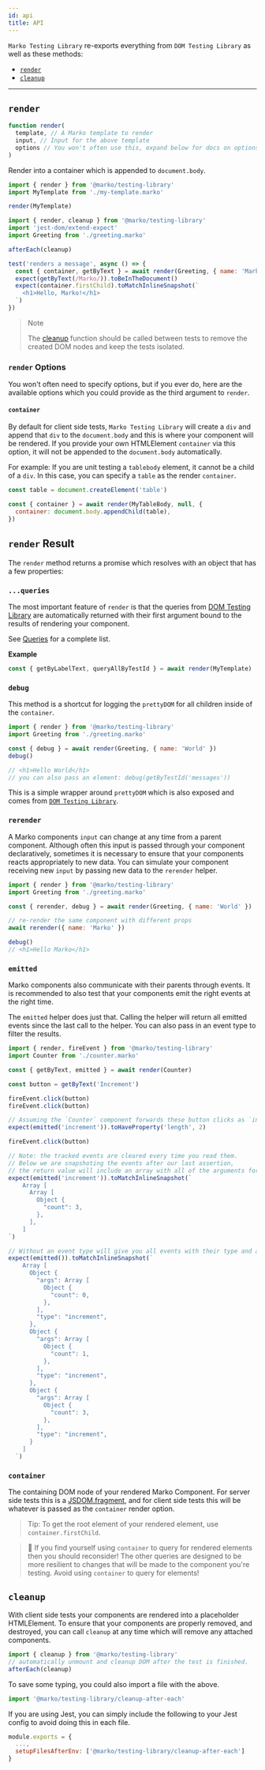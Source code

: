 ```yaml
---
id: api
title: API
---
```


`Marko Testing Library` re-exports everything from `DOM Testing Library` as well
as these methods:

- [`render`](#render)
- [`cleanup`](#cleanup)

---

## `render`

```javascript
function render(
  template, // A Marko template to render
  input, // Input for the above template
  options // You won't often use this, expand below for docs on options
)
```

Render into a container which is appended to `document.body`.

```javascript
import { render } from '@marko/testing-library'
import MyTemplate from './my-template.marko'

render(MyTemplate)
```

```javascript
import { render, cleanup } from '@marko/testing-library'
import 'jest-dom/extend-expect'
import Greeting from './greeting.marko'

afterEach(cleanup)

test('renders a message', async () => {
  const { container, getByText } = await render(Greeting, { name: 'Marko' })
  expect(getByText(/Marko/)).toBeInTheDocument()
  expect(container.firstChild).toMatchInlineSnapshot(`
    <h1>Hello, Marko!</h1>
  `)
})
```

> Note
>
> The [cleanup](#cleanup) function should be called between tests to remove the
> created DOM nodes and keep the tests isolated.

### `render` Options

You won't often need to specify options, but if you ever do, here are the
available options which you could provide as the third argument to `render`.

#### `container`

By default for client side tests, `Marko Testing Library` will create a `div`
and append that `div` to the `document.body` and this is where your component
will be rendered. If you provide your own HTMLElement `container` via this
option, it will not be appended to the `document.body` automatically.

For example: If you are unit testing a `tablebody` element, it cannot be a child
of a `div`. In this case, you can specify a `table` as the render `container`.

```javascript
const table = document.createElement('table')

const { container } = await render(MyTableBody, null, {
  container: document.body.appendChild(table),
})
```

## `render` Result

The `render` method returns a promise which resolves with an object that has a
few properties:

### `...queries`

The most important feature of `render` is that the queries from
[DOM Testing Library](dom-testing-library/api-queries.md) are automatically
returned with their first argument bound to the results of rendering your
component.

See [Queries](dom-testing-library/api-queries.md) for a complete list.

**Example**

```javascript
const { getByLabelText, queryAllByTestId } = await render(MyTemplate)
```

### `debug`

This method is a shortcut for logging the `prettyDOM` for all children inside of
the `container`.

```javascript
import { render } from '@marko/testing-library'
import Greeting from './greeting.marko'

const { debug } = await render(Greeting, { name: 'World' })
debug()

// <h1>Hello World</h1>
// you can also pass an element: debug(getByTestId('messages'))
```

This is a simple wrapper around `prettyDOM` which is also exposed and comes from
[`DOM Testing Library`](https://github.com/testing-library/dom-testing-library/blob/master/README.md#prettydom).

### `rerender`

A Marko components `input` can change at any time from a parent component.
Although often this input is passed through your component declaratively,
sometimes it is necessary to ensure that your components reacts appropriately to
new data. You can simulate your component receiving new `input` by passing new
data to the `rerender` helper.

```javascript
import { render } from '@marko/testing-library'
import Greeting from './greeting.marko'

const { rerender, debug } = await render(Greeting, { name: 'World' })

// re-render the same component with different props
await rerender({ name: 'Marko' })

debug()
// <h1>Hello Marko</h1>
```

### `emitted`

Marko components also communicate with their parents through events. It is
recommended to also test that your components emit the right events at the right
time.

The `emitted` helper does just that. Calling the helper will return all emitted
events since the last call to the helper. You can also pass in an event type to
filter the results.

```javascript
import { render, fireEvent } from '@marko/testing-library'
import Counter from './counter.marko'

const { getByText, emitted } = await render(Counter)

const button = getByText('Increment')

fireEvent.click(button)
fireEvent.click(button)

// Assuming the `Counter` component forwards these button clicks as `increment` events
expect(emitted('increment')).toHaveProperty('length', 2)

fireEvent.click(button)

// Note: the tracked events are cleared every time you read them.
// Below we are snapshoting the events after our last assertion,
// the return value will include an array with all of the arguments for each increment event.
expect(emitted('increment')).toMatchInlineSnapshot(`
    Array [
      Array [
        Object {
          "count": 3,
        },
      ],
    ]
`)

// Without an event type will give you all events with their type and arguments.
expect(emitted()).toMatchInlineSnapshot(`
    Array [
      Object {
        "args": Array [
          Object {
            "count": 0,
          },
        ],
        "type": "increment",
      },
      Object {
        "args": Array [
          Object {
            "count": 1,
          },
        ],
        "type": "increment",
      },
      Object {
        "args": Array [
          Object {
            "count": 3,
          },
        ],
        "type": "increment",
      }
    ]
  `)
```

### `container`

The containing DOM node of your rendered Marko Component. For server side tests
this is a [JSDOM.fragment](), and for client side tests this will be whatever is
passed as the `container` render option.

> Tip: To get the root element of your rendered element, use
> `container.firstChild`.

> 🚨 If you find yourself using `container` to query for rendered elements then
> you should reconsider! The other queries are designed to be more resilient to
> changes that will be made to the component you're testing. Avoid using
> `container` to query for elements!

## `cleanup`

With client side tests your components are rendered into a placeholder
HTMLElement. To ensure that your components are properly removed, and destroyed,
you can call `cleanup` at any time which will remove any attached components.

```javascript
import { cleanup } from '@marko/testing-library'
// automatically unmount and cleanup DOM after the test is finished.
afterEach(cleanup)
```

To save some typing, you could also import a file with the above.

```javascript
import '@marko/testing-library/cleanup-after-each'
```

If you are using Jest, you can simply include the following to your Jest config
to avoid doing this in each file.

```javascript
module.exports = {
  ...,
  setupFilesAfterEnv: ['@marko/testing-library/cleanup-after-each']
}
```
